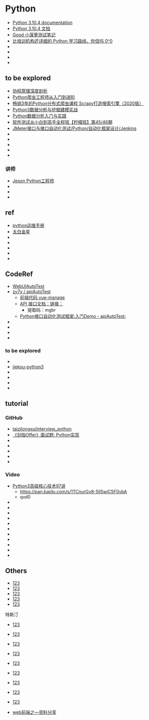 
# Python


* [Python 3.10.4 documentation](https://docs.python.org/3/)
* [Python 3.10.4 文档](https://docs.python.org/zh-cn/3/)
* [Good 小菠萝测试笔记](https://www.cnblogs.com/poloyy/tag/Python/)
* [ 比培训机构还详细的 Python 学习路线，你信吗 0^0 ](https://www.cnblogs.com/poloyy/p/15255670.html)
* []()
* []()
* []()
* []()



## to be explored
* [协程原理深度剖析](https://coding.imooc.com/class/473.html)
* [Python爬虫工程师从入门到进阶](https://coding.imooc.com/class/325.html)
* [畅销3年的Python分布式爬虫课程 Scrapy打造搜索引擎（2020版）](https://coding.imooc.com/class/92.html)
* [Python3数据分析与挖掘建模实战](https://coding.imooc.com/class/185.html)
* [Python数据分析入门与实践](https://coding.imooc.com/class/156.html)
* [软件测试从小白到高手全程班【柠檬班】第45/46期](https://ke.qq.com/course/266039)
* [JMeter接口与接口自动化测试/Python/自动化框架设计/Jenkins](https://ke.qq.com/course/1294447)
* []()
* []()
* []()
* []()
* []()


### 讲师
* [Jeson Python工程师](http://www.imooc.com/t/1352822)
* []()
* []()
* []()



## ref
* [python运维手册](http://www.sunrisenan.com/docs/python/jichu.html)
* [太白金星](https://www.cnblogs.com/jin-xin)
* []()
* []()
* []()
* []()
* []()



## CodeRef
* [WebUIAutoTest](https://gitee.com/azhengzz/WebUIAutoTest.git)
* [ zy7y / apiAutoTest ](https://gitee.com/zy7y/apiAutoTest.git)
  * [前端代码 vue-manage](https://github.com/MilesYeah/vue-manage)
  * [API 接口文档：链接：](https://pan.baidu.com/s/1KJPfaFaPadW4JdGjCt54NQ)
    * 提取码：mgbr
  * [Python接口自动化测试框架:入门Demo - apiAutoTest:](https://www.bilibili.com/video/BV1pv411i7zK/)
* []()
* []()
* []()
* []()


### to be explored
* []()
* [jiekou-python3](https://github.com/liwanlei/jiekou-python3.git)
* []()
* []()
* []()
* []()




## tutorial
### GitHub
* [taizilongxu/interview_python](https://github.com/taizilongxu/interview_python)
* [《剑指Offer》面试题: Python实现](https://github.com/JushuangQiao/Python-Offer)
* []()
* []()
* []()
* []()
* []()

### Video
* [Python3高级核心技术97讲](https://coding.imooc.com/class/200.html)
  * https://pan.baidu.com/s/1TCnurGv8-5Il5wiC5F0vbA
  * qxd0
* []()
* []()
* []()
* []()
* []()
* []()
* []()
* []()
* []()
* []()
* []()



## Others

* [123](https://gitee.com/lisachen/lemon2021.git)
* [123](https://gitee.com/jhyfugug/python_automation_learning_leamon.git)
* [123](https://gitee.com/chen-runhuai/hogwarts-test.git)
* [123](https://gitee.com/linjianhan01/hogwarts.git)
* [123](https://gitee.com/deerinwight/HogwartsSDET15.git)

特斯汀
* [123](https://gitee.com/JiangTaoZzz/hogwarts-homework.git)
* [123](https://gitee.com/willtesting/MyTestFrame07.git)
* [123](https://gitee.com/willtesting/VipFrame07.git)




* [123](https://gitee.com/Li-Vincent/leo-api-auto.git)
* [123](https://gitee.com/azhengzz/api-automation-test.git)
* [123](https://gitee.com/mikb/automated-testing.git)
* [123](https://gitee.com/guohaiyi/poppy.git)
* [123](https://gitee.com/xiao66guo/wdj_test.git)
* [123](https://gitee.com/Fleeting-times/WorkWeiXin_App_Test.git)



* [web前端之—资料分享](https://www.bilibili.com/read/cv7986975?spm_id_from=333.788.b_636f6d6d656e74.16)






